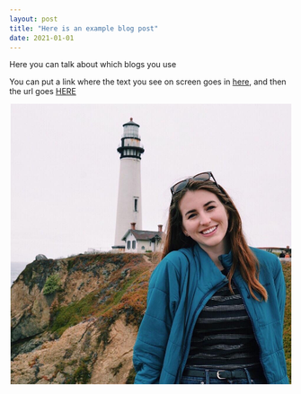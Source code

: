 ```yaml
---
layout: post
title: "Here is an example blog post"
date: 2021-01-01
---
```


<p>Here you can talk about which blogs you use</p>

<p>You can put a link where the text you see on screen goes in <ins>here</ins>, and then the url goes <a href="here">HERE</a> </p>

<p style="text-align:center;"><img src="/pics/me_cover_page.JPG" width="500" height="500" class="center">
